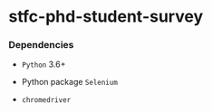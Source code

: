 # stfc-phd-student-survey

### Dependencies

* `Python` 3.6+

* Python package `Selenium`

* `chromedriver`
